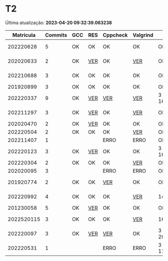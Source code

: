 # T2
Última atualização: **2023-04-20 09:32:39.063238**

|  Matrícula | Commits | GCC |  RES |  Cppcheck |  Valgrind |  Data |  Duração | 
|---|---|---|---|---|---|---|---|
|  202220628 |  5 |  OK |  OK |   OK |  OK |  OK |  8 days, 23:30:51 | 
|  202020633 |  2 |  OK |  [VER](./relatorios/202020633/T2/resposta.txt) |   OK |  [VER](./relatorios/202020633/T2/valgrind.txt) |  OK |  7 days, 4:19:36 | 
|  202210688 |  3 |  OK |  OK |   OK |  OK |  OK |  4 days, 12:27:54 | 
|  201920899 |  3 |  OK |  OK |   OK |  OK |  OK |  21:31:26 | 
|  202220337 |  9 |  OK |  [VER](./relatorios/202220337/T2/resposta.txt) |   [VER](./relatorios/202220337/T2/cppcheck.txt) |  [VER](./relatorios/202220337/T2/valgrind.txt) |  3 days, 16:25:21 |  7 days, 4:31:52 | 
|  202211297 |  3 |  OK |  [VER](./relatorios/202211297/T2/resposta.txt) |   OK |  [VER](./relatorios/202211297/T2/valgrind.txt) |  OK |  2 days, 5:43:02 | 
|  202020470 |  2 |  OK |  [VER](./relatorios/202020470/T2/resposta.txt) |   OK |  OK |  OK |  0:01:30 | 
|  202220504 |  2 |  OK |  OK |   OK |  [VER](./relatorios/202220504/T2/valgrind.txt) |  OK |  0:02:25 | 
|  202211407 |  1 |   |   |   ERRO |  ERRO |  OK |  nada | 
|  202220123 |  3 |  OK |  [VER](./relatorios/202220123/T2/resposta.txt) |   OK |  OK |  3 days, 16:53:41 |  5 days, 23:54:33 | 
|  202220304 |  2 |  OK |  OK |   OK |  [VER](./relatorios/202220304/T2/valgrind.txt) |  OK |  0:21:28 | 
|  202020095 |  3 |   |   |   ERRO |  ERRO |  OK |  1:49:03 | 
|  201920774 |  2 |  OK |  OK |   [VER](./relatorios/201920774/T2/cppcheck.txt) |  OK |  OK |  1 day, 12:48:22 | 
|  202220992 |  4 |  OK |  OK |   OK |  [VER](./relatorios/202220992/T2/valgrind.txt) |  14:59:36 |  2 days, 5:27:35 | 
|  201230058 |  5 |  OK |  [VER](./relatorios/201230058/T2/resposta.txt) |   OK |  OK |  OK |  1:18:05 | 
|  2022520115 |  3 |  OK |  OK |   OK |  [VER](./relatorios/2022520115/T2/valgrind.txt) |  16:35:23 |  1 day, 19:50:46 | 
|  202220097 |  3 |  OK |  [VER](./relatorios/202220097/T2/resposta.txt) |   [VER](./relatorios/202220097/T2/cppcheck.txt) |  OK |  3 days, 20:35:19 |  4 days, 3:34:00 | 
|  202220531 |  1 |   |   |   ERRO |  ERRO |  3 days, 11:05:32 |  nada | 
